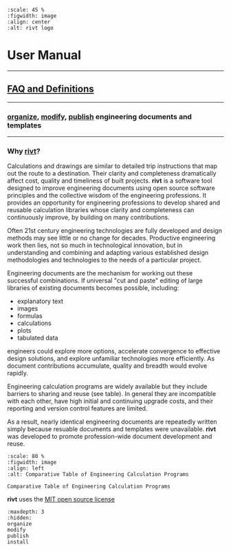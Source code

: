 

```{figure} _static/img/riv-dark9e.png
:scale: 45 %
:figwidth: image
:align: center
:alt: rivt logo
```

# User Manual

<hr>

## [FAQ and Definitions](terms.md)

<hr>

### [organize](organize.md), [modify](modify.md), [publish](publish.md) engineering documents and templates

<hr> 


### Why [**rivt**](terms.md#rivt)?

Calculations and drawings are similar to detailed trip instructions that map
out the route to a destination. Their clarity and completeness dramatically
affect cost, quality and timeliness of built projects. **rivt** is a software
tool designed to improve engineering documents using open source software
principles and the collective wisdom of the engineering professions. It
provides an opportunity for engineering professions to develop shared and
reusable calculation libraries whose clarity and completeness can continuously
improve, by building on many contributions.

Often 21st century engineering technologies are fully developed and design
methods may see little or no change for decades. Productive engineering work
then lies, not so much in technological innovation, but in understanding and
combining and adapting various established design methodologies and
technologies to the needs of a particular project.

Engineering documents are the mechanism for working out these successful
combinations. If universal "cut and paste" editing of large libraries of
existing documents becomes possible, including:

- explanatory text
- images
- formulas
- calculations
- plots
- tabulated data 

engineers could explore more options, accelerate convergence to effective
design solutions, and explore unfamiliar technologies more efficiently. As
document contributions accumulate, quality and breadth would evolve rapidly.

Engineering calculation programs are widely available but they include barriers
to sharing and reuse (see table). In general they are incompatible with each
other, have high initial and continuing upgrade costs, and their reporting and
version control features are limited.

As a result, nearly identical engineering documents are repeatedly written
simply because resuable documents and templates were unavailable. **rivt** was
developed to promote profession-wide document development and reuse.

```{figure} _static/img/table1.png
:scale: 80 %
:figwidth: image
:align: left
:alt: Comparative Table of Engineering Calculation Programs

Comparative Table of Engineering Calculation Programs
```

**rivt** uses the [MIT open source license](https://opensource.org/license/mit/)

```{toctree}
:maxdepth: 3
:hidden:
organize
modify
publish
install
```
